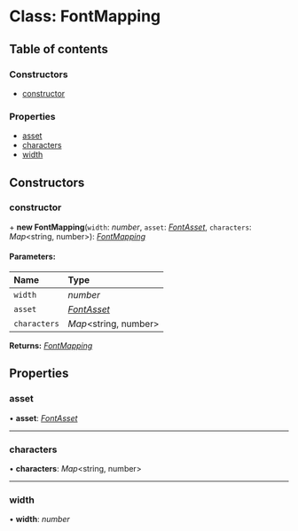 # Class: FontMapping

## Table of contents

### Constructors

- [constructor](fontmapping.md#constructor)

### Properties

- [asset](fontmapping.md#asset)
- [characters](fontmapping.md#characters)
- [width](fontmapping.md#width)

## Constructors

### constructor

\+ **new FontMapping**(`width`: *number*, `asset`: [*FontAsset*](fontasset.md), `characters`: *Map*<string, number\>): [*FontMapping*](fontmapping.md)

#### Parameters:

Name | Type |
:------ | :------ |
`width` | *number* |
`asset` | [*FontAsset*](fontasset.md) |
`characters` | *Map*<string, number\> |

**Returns:** [*FontMapping*](fontmapping.md)

## Properties

### asset

• **asset**: [*FontAsset*](fontasset.md)

___

### characters

• **characters**: *Map*<string, number\>

___

### width

• **width**: *number*
